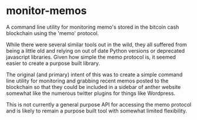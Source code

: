 # monitor-memos
A command line utility for monitoring memo's stored in the bitcoin cash blockchain using the 'memo' protocol.

While there were several similar tools out in the wild, they all suffered from being a little old and relying on out of date
Python versions or deprecated javascript libraries. Given how simple the memo protocol is, it seemed easier to create
a purpose built library.

The original (and primary) intent of this was to create a simple command line utility for monitoring and grabbing
recent memos posted to the blockchain so that they could be included in a sidebar of anther website somewhat like
the numerous twitter plugins for things like Wordpress.

This is not currently a general purpose API for accessing the memo protocol and is likely to remain a purpose built tool with
somewhat limited flexibility.

